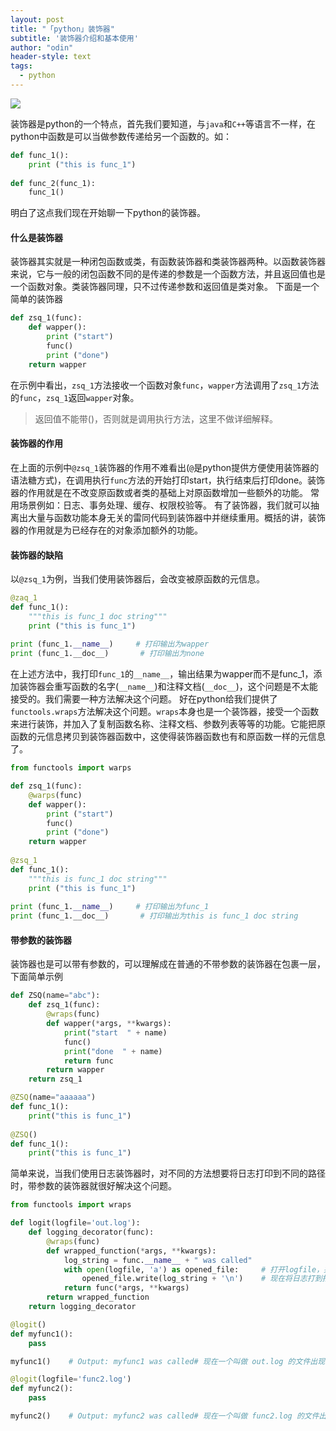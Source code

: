 ```yaml
---
layout: post
title: "「python」装饰器"
subtitle: '装饰器介绍和基本使用'
author: "odin"
header-style: text
tags:
  - python
---
```


![]({{site.baseurl}}/img/in-post/post-python/python.png)

装饰器是python的一个特点，首先我们要知道，与`java`和`C++`等语言不一样，在python中函数是可以当做参数传递给另一个函数的。如：
```python
def func_1():
    print ("this is func_1")
    
def func_2(func_1):
    func_1()
```
明白了这点我们现在开始聊一下python的装饰器。

#### 什么是装饰器
装饰器其实就是一种闭包函数或类，有函数装饰器和类装饰器两种。以函数装饰器来说，它与一般的闭包函数不同的是传递的参数是一个函数方法，并且返回值也是一个函数对象。类装饰器同理，只不过传递参数和返回值是类对象。
下面是一个简单的装饰器
```python
def zsq_1(func):
    def wapper():
        print ("start")
        func()
        print ("done")
    return wapper
```
在示例中看出，`zsq_1`方法接收一个函数对象`func`，`wapper`方法调用了`zsq_1`方法的`func`，`zsq_1`返回`wapper`对象。
> 返回值不能带()，否则就是调用执行方法，这里不做详细解释。

#### 装饰器的作用
在上面的示例中`@zsq_1`装饰器的作用不难看出(`@`是python提供方便使用装饰器的语法糖方式)，在调用执行`func`方法的开始打印start，执行结束后打印done。装饰器的作用就是在不改变原函数或者类的基础上对原函数增加一些额外的功能。
常用场景例如：日志、事务处理、缓存、权限校验等。
有了装饰器，我们就可以抽离出大量与函数功能本身无关的雷同代码到装饰器中并继续重用。概括的讲，装饰器的作用就是为已经存在的对象添加额外的功能。

#### 装饰器的缺陷
以`@zsq_1`为例，当我们使用装饰器后，会改变被原函数的元信息。
```python
@zaq_1
def func_1():
    """this is func_1 doc string"""
    print ("this is func_1")
    
print (func_1.__name__)     # 打印输出为wapper
print (func_1.__doc__)       # 打印输出为none
```
在上述方法中，我打印`func_1`的`__name__`，输出结果为wapper而不是func_1，添加装饰器会重写函数的名字(`__name__`)和注释文档(`__doc__`)，这个问题是不太能接受的。我们需要一种方法解决这个问题。
好在python给我们提供了`functools.wraps`方法解决这个问题。`wraps`本身也是一个装饰器，接受一个函数来进行装饰，并加入了复制函数名称、注释文档、参数列表等等的功能。它能把原函数的元信息拷贝到装饰器函数中，这使得装饰器函数也有和原函数一样的元信息了。

```python
from functools import warps

def zsq_1(func):
    @warps(func)
    def wapper():
        print ("start")
        func()
        print ("done")
    return wapper
    
@zsq_1
def func_1():
    """this is func_1 doc string"""
    print ("this is func_1")
    
print (func_1.__name__)     # 打印输出为func_1
print (func_1.__doc__)       # 打印输出为this is func_1 doc string
```

#### 带参数的装饰器
装饰器也是可以带有参数的，可以理解成在普通的不带参数的装饰器在包裹一层，下面简单示例
```python
def ZSQ(name="abc"):
    def zsq_1(func):
        @wraps(func)
        def wapper(*args, **kwargs):
            print("start  " + name)
            func()
            print("done  " + name)
            return func
        return wapper
    return zsq_1

@ZSQ(name="aaaaaa")
def func_1():
    print("this is func_1")
    
@ZSQ()
def func_1():
    print("this is func_1")
```

简单来说，当我们使用日志装饰器时，对不同的方法想要将日志打印到不同的路径时，带参数的装饰器就很好解决这个问题。

```python
from functools import wraps

def logit(logfile='out.log'):
    def logging_decorator(func):
        @wraps(func)
        def wrapped_function(*args, **kwargs):
            log_string = func.__name__ + " was called"
            with open(logfile, 'a') as opened_file:     # 打开logfile，并写入内容
                opened_file.write(log_string + '\n')    # 现在将日志打到指定的logfile
            return func(*args, **kwargs)
        return wrapped_function
    return logging_decorator

@logit()
def myfunc1():
    pass

myfunc1()    # Output: myfunc1 was called# 现在一个叫做 out.log 的文件出现了，里面的内容就是上面的字符串

@logit(logfile='func2.log')
def myfunc2():
    pass

myfunc2()    # Output: myfunc2 was called# 现在一个叫做 func2.log 的文件出现了，里面的内容就是上面的字符串
```